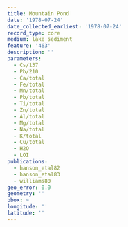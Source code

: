 ```yaml
---
title: Mountain Pond
date: '1978-07-24'
date_collected_earliest: '1978-07-24'
record_type: core
medium: lake_sediment
feature: '463'
description: ''
parameters:
  - Cs/137
  - Pb/210
  - Ca/total
  - Fe/total
  - Mn/total
  - Pb/total
  - Ti/total
  - Zn/total
  - Al/total
  - Mg/total
  - Na/total
  - K/total
  - Cu/total
  - H2O
  - LOI
publications:
  - hanson_etal82
  - hanson_etal83
  - williams80
geo_error: 0.0
geometry: ''
bbox: ~
longitude: ''
latitude: ''
---
```

